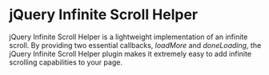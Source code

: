 jQuery Infinite Scroll Helper
=============================

jQuery Infinite Scroll Helper is a lightweight implementation of an infinite scroll.  By providing two essential callbacks, _loadMore_ and _doneLoading_, the jQuery Infinite Scroll Helper plugin makes it extremely easy to add infinite scrolling capabilities to your page.